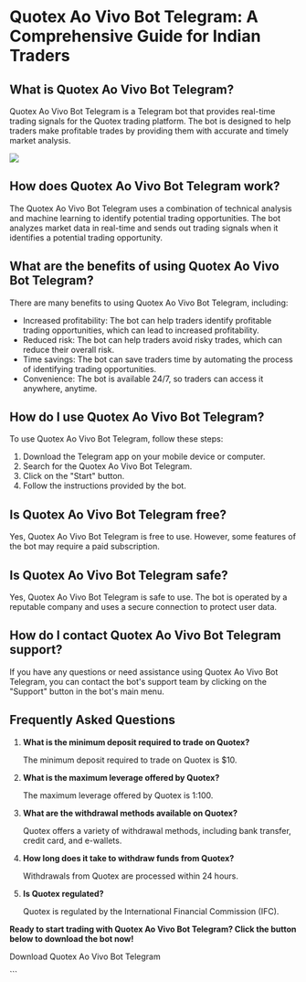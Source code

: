 # Quotex Ao Vivo Bot Telegram: A Comprehensive Guide for Indian Traders

## What is Quotex Ao Vivo Bot Telegram?

Quotex Ao Vivo Bot Telegram is a Telegram bot that provides real-time
trading signals for the Quotex trading platform. The bot is designed to
help traders make profitable trades by providing them with accurate and
timely market analysis.

[![](https://static.quotex.io/files/4_en/300_250.jpg)](https://traff.sbs/brokerqxlid)

## How does Quotex Ao Vivo Bot Telegram work?

The Quotex Ao Vivo Bot Telegram uses a combination of technical analysis
and machine learning to identify potential trading opportunities. The
bot analyzes market data in real-time and sends out trading signals when
it identifies a potential trading opportunity.

## What are the benefits of using Quotex Ao Vivo Bot Telegram?

There are many benefits to using Quotex Ao Vivo Bot Telegram, including:

-   Increased profitability: The bot can help traders identify
    profitable trading opportunities, which can lead to increased
    profitability.
-   Reduced risk: The bot can help traders avoid risky trades, which can
    reduce their overall risk.
-   Time savings: The bot can save traders time by automating the
    process of identifying trading opportunities.
-   Convenience: The bot is available 24/7, so traders can access it
    anywhere, anytime.

## How do I use Quotex Ao Vivo Bot Telegram?

To use Quotex Ao Vivo Bot Telegram, follow these steps:

1.  Download the Telegram app on your mobile device or computer.
2.  Search for the Quotex Ao Vivo Bot Telegram.
3.  Click on the "Start" button.
4.  Follow the instructions provided by the bot.

## Is Quotex Ao Vivo Bot Telegram free?

Yes, Quotex Ao Vivo Bot Telegram is free to use. However, some features
of the bot may require a paid subscription.

## Is Quotex Ao Vivo Bot Telegram safe?

Yes, Quotex Ao Vivo Bot Telegram is safe to use. The bot is operated by
a reputable company and uses a secure connection to protect user data.

## How do I contact Quotex Ao Vivo Bot Telegram support?

If you have any questions or need assistance using Quotex Ao Vivo Bot
Telegram, you can contact the bot\'s support team by clicking on the
"Support" button in the bot\'s main menu.

## Frequently Asked Questions

1.  **What is the minimum deposit required to trade on Quotex?**

    The minimum deposit required to trade on Quotex is \$10.

2.  **What is the maximum leverage offered by Quotex?**

    The maximum leverage offered by Quotex is 1:100.

3.  **What are the withdrawal methods available on Quotex?**

    Quotex offers a variety of withdrawal methods, including bank
    transfer, credit card, and e-wallets.

4.  **How long does it take to withdraw funds from Quotex?**

    Withdrawals from Quotex are processed within 24 hours.

5.  **Is Quotex regulated?**

    Quotex is regulated by the International Financial Commission (IFC).

**Ready to start trading with Quotex Ao Vivo Bot Telegram? Click the
button below to download the bot now!**

Download Quotex Ao Vivo Bot Telegram

\`\`\`


